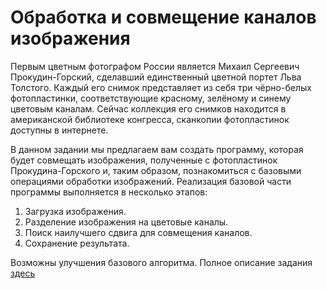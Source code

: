 # Обработка и совмещение каналов изображения
Первым цветным фотографом России является Михаил Сергеевич Прокудин-Горский, сделавший единственный цветной портет Льва Толстого. Каждый его снимок представляет из себя три чёрно-белых фотопластинки, соответствующие красному, зелёному и синему цветовым каналам. Сейчас коллекция его снимков находится в американской библиотеке конгресса, сканкопии фотопластинок доступны в интернете.

В данном задании мы предлагаем вам создать программу, которая будет совмещать изображения, полученные с фотопластинок Прокудина-Горского и, таким образом, познакомиться с базовыми операциями обработки изображений. Реализация базовой части программы выполняется в несколько этапов:
 1. Загрузка изображения.
 2. Разделение изображения на цветовые каналы.
 3. Поиск наилучшего сдвига для совмещения каналов.
 4. Сохранение результата.

Возможны улучшения базового алгоритма. Полное описание задания [здесь](link)
